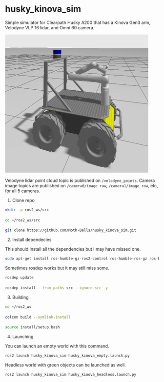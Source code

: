 # husky_kinova_sim
Simple simulator for Clearpath Husky A200 that has a Kinova Gen3 arm, Velodyne VLP 16 lidar, and Omni 60 camera. 

![Husky Kinova Robot](husky_kinova.png)

Velodyne lidar point cloud topic is published on `/velodyne_points`. Camera image topics are published on `/camera0/image_raw`, `/camera1/image_raw`, etc, for all 5 cameras. 


1. Clone repo 

```bash
mkdir -p ros2_ws/src

cd ~/ros2_ws/src

git clone https://github.com/Moth-Balls/husky_kinova_sim.git
```

2. Install dependecies

This should install all the dependencies but I may have missed one.

```bash
sudo apt-get install ros-humble-gz-ros2-control ros-humble-ros-gz ros-humble-ros-gz-bridge ros-humble-moveit
```

Sometimes rosdep works but it may still miss some.


```bash
rosdep update

rosdep install --from-paths src --ignore-src -y
```

3. Building

```bash
cd ~/ros2_ws

colcon build --symlink-install

source install/setup.bash
```

4. Launching 

You can launch an empty world with this command.

```bash
ros2 launch husky_kinova_sim husky_kinova_empty.launch.py
```

Headless world with green objects can be launched as well.

```bash
ros2 launch husky_kinova_sim husky_kinova_headless.launch.py
```
